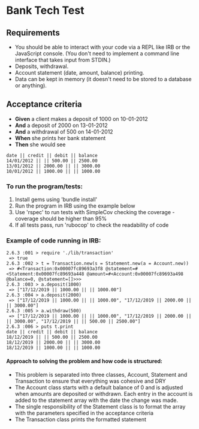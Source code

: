 # Bank Tech Test

## Requirements
- You should be able to interact with your code via a REPL like IRB or the JavaScript console. (You don't need to implement a command line interface that takes input from STDIN.)
- Deposits, withdrawal.
- Account statement (date, amount, balance) printing.
- Data can be kept in memory (it doesn't need to be stored to a database or anything).

## Acceptance criteria
- **Given** a client makes a deposit of 1000 on 10-01-2012
- **And** a deposit of 2000 on 13-01-2012
- **And** a withdrawal of 500 on 14-01-2012
- **When** she prints her bank statement
- **Then** she would see

```
date || credit || debit || balance
14/01/2012 || || 500.00 || 2500.00
13/01/2012 || 2000.00 || || 3000.00
10/01/2012 || 1000.00 || || 1000.00
```

### To run the program/tests:
1. Install gems using 'bundle install'
2. Run the program in IRB using the example below
3. Use 'rspec' to run tests with SimpleCov checking the coverage - coverage should be higher than 95%
4. If all tests pass, run 'rubocop' to check the readability of code

### Example of code running in IRB:

```
2.6.3 :001 > require './lib/transaction'
 => true
2.6.3 :002 > t = Transaction.new(s = Statement.new(a = Account.new))
 => #<Transaction:0x00007fc89693a3f8 @statement=#<Statement:0x00007fc89693a448 @amount=#<Account:0x00007fc89693a498 @balance=0, @statement=[]>>>
2.6.3 :003 > a.deposit(1000)
 => ["17/12/2019 || 1000.00 || || 1000.00"]
2.6.3 :004 > a.deposit(2000)
 => ["17/12/2019 || 1000.00 || || 1000.00", "17/12/2019 || 2000.00 || || 3000.00"]
2.6.3 :005 > a.withdraw(500)
 => ["17/12/2019 || 1000.00 || || 1000.00", "17/12/2019 || 2000.00 || || 3000.00", "17/12/2019 || || 500.00 || 2500.00"]
2.6.3 :006 > puts t.print
date || credit || debit || balance
18/12/2019 || || 500.00 || 2500.00
18/12/2019 || 2000.00 || || 3000.00
18/12/2019 || 1000.00 || || 1000.00
 ```

#### Approach to solving the problem and how code is structured:
- This problem is separated into three classes, Account, Statement and Transaction to ensure that everything was cohesive and DRY
- The Account class starts with a default balance of 0 and is adjusted when amounts are deposited or withdrawn. Each entry in the account is added to the statement array with the date the change was made.
- The single responsibility of the Statement class is to format the array with the parameters specified in the acceptance criteria
- The Transaction class  prints the formatted statement

